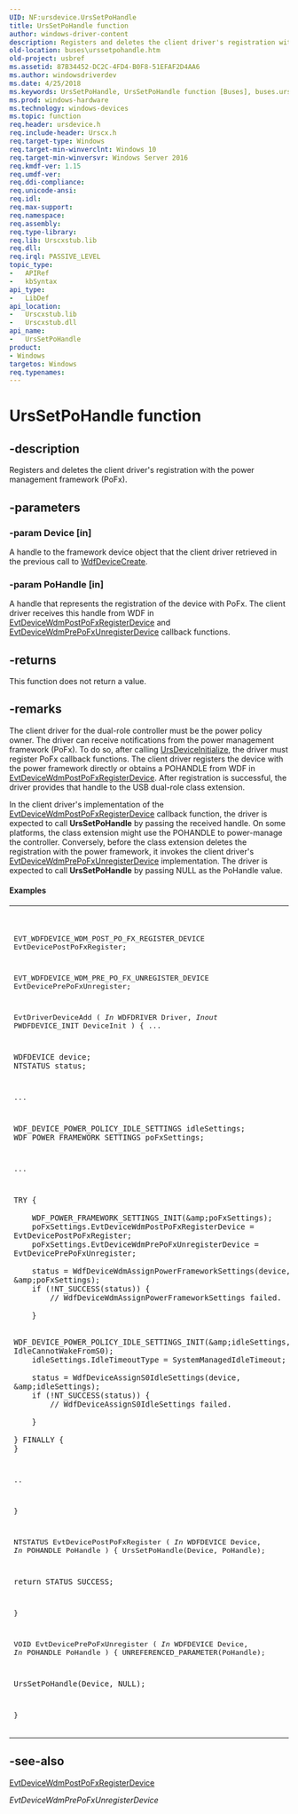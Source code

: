 ```yaml
---
UID: NF:ursdevice.UrsSetPoHandle
title: UrsSetPoHandle function
author: windows-driver-content
description: Registers and deletes the client driver's registration with the power management framework (PoFx).
old-location: buses\urssetpohandle.htm
old-project: usbref
ms.assetid: 87B34452-DC2C-4FD4-B0F8-51EFAF2D4AA6
ms.author: windowsdriverdev
ms.date: 4/25/2018
ms.keywords: UrsSetPoHandle, UrsSetPoHandle function [Buses], buses.urssetpohandle, ursdevice/UrsSetPoHandle
ms.prod: windows-hardware
ms.technology: windows-devices
ms.topic: function
req.header: ursdevice.h
req.include-header: Urscx.h
req.target-type: Windows
req.target-min-winverclnt: Windows 10
req.target-min-winversvr: Windows Server 2016
req.kmdf-ver: 1.15
req.umdf-ver: 
req.ddi-compliance: 
req.unicode-ansi: 
req.idl: 
req.max-support: 
req.namespace: 
req.assembly: 
req.type-library: 
req.lib: Urscxstub.lib
req.dll: 
req.irql: PASSIVE_LEVEL
topic_type:
-	APIRef
-	kbSyntax
api_type:
-	LibDef
api_location:
-	Urscxstub.lib
-	Urscxstub.dll
api_name:
-	UrsSetPoHandle
product:
- Windows
targetos: Windows
req.typenames: 
---
```


# UrsSetPoHandle function


## -description


Registers and deletes the client driver's registration with the power management framework (PoFx).


## -parameters




### -param Device [in]

A handle to the framework device object that the client driver retrieved in the previous call to <a href="https://msdn.microsoft.com/library/windows/hardware/ff545926">WdfDeviceCreate</a>.


### -param PoHandle [in]

A handle that represents the registration of the device with PoFx. The client driver receives this handle from WDF in  <a href="https://msdn.microsoft.com/4CE227F5-9ED4-4484-AFBF-44D1260EB99D">EvtDeviceWdmPostPoFxRegisterDevice</a>  and <a href="https://msdn.microsoft.com/D663C47D-C59E-4210-84D8-9773A3003990">EvtDeviceWdmPrePoFxUnregisterDevice</a> callback functions.


## -returns



This function does not return a value.




## -remarks



The client driver for the dual-role controller must be the power policy owner. The driver can receive notifications from the power management framework (PoFx). To do so, after calling <a href="https://msdn.microsoft.com/library/windows/hardware/mt628012">UrsDeviceInitialize</a>, the driver must register PoFx callback functions. The client driver registers the device with the power framework directly or obtains a POHANDLE from WDF in <a href="https://msdn.microsoft.com/4CE227F5-9ED4-4484-AFBF-44D1260EB99D">EvtDeviceWdmPostPoFxRegisterDevice</a>. After registration is successful, the driver provides that handle to the USB dual-role class extension.

In the client driver's implementation of the <a href="https://msdn.microsoft.com/4CE227F5-9ED4-4484-AFBF-44D1260EB99D">EvtDeviceWdmPostPoFxRegisterDevice</a> callback function, the driver is expected to call <b>UrsSetPoHandle</b> by passing the received handle. On some platforms, the class extension might use the POHANDLE to power-manage the controller. Conversely, before the class extension deletes the registration with the power framework, it invokes the client driver's <a href="https://msdn.microsoft.com/D663C47D-C59E-4210-84D8-9773A3003990">EvtDeviceWdmPrePoFxUnregisterDevice</a> implementation. The driver is expected to call  <b>UrsSetPoHandle</b> by passing NULL as the PoHandle value.


#### Examples

<div class="code"><span codelanguage=""><table>
<tr>
<th></th>
</tr>
<tr>
<td>
<pre>

EVT_WDFDEVICE_WDM_POST_PO_FX_REGISTER_DEVICE EvtDevicePostPoFxRegister;

EVT_WDFDEVICE_WDM_PRE_PO_FX_UNREGISTER_DEVICE EvtDevicePrePoFxUnregister;


EvtDriverDeviceAdd (
    _In_ WDFDRIVER Driver,
    _Inout_ PWDFDEVICE_INIT DeviceInit
    )
{
...

    WDFDEVICE device;
    NTSTATUS status;
...

    WDF_DEVICE_POWER_POLICY_IDLE_SETTINGS idleSettings;
    WDF_POWER_FRAMEWORK_SETTINGS poFxSettings;
...
 
    TRY {

        WDF_POWER_FRAMEWORK_SETTINGS_INIT(&amp;poFxSettings);
        poFxSettings.EvtDeviceWdmPostPoFxRegisterDevice = EvtDevicePostPoFxRegister;
        poFxSettings.EvtDeviceWdmPrePoFxUnregisterDevice = EvtDevicePrePoFxUnregister;

        status = WdfDeviceWdmAssignPowerFrameworkSettings(device, &amp;poFxSettings);
        if (!NT_SUCCESS(status)) {
            // WdfDeviceWdmAssignPowerFrameworkSettings failed.

        }

        WDF_DEVICE_POWER_POLICY_IDLE_SETTINGS_INIT(&amp;idleSettings, IdleCannotWakeFromS0);
        idleSettings.IdleTimeoutType = SystemManagedIdleTimeout;

        status = WdfDeviceAssignS0IdleSettings(device, &amp;idleSettings);
        if (!NT_SUCCESS(status)) {
            // WdfDeviceAssignS0IdleSettings failed.

        }

    } FINALLY {
    }

..

}

NTSTATUS
EvtDevicePostPoFxRegister (
    _In_ WDFDEVICE Device,
    _In_ POHANDLE PoHandle
    )
{
    UrsSetPoHandle(Device, PoHandle);

    return STATUS_SUCCESS;
}


VOID
EvtDevicePrePoFxUnregister (
    _In_ WDFDEVICE Device,
    _In_ POHANDLE PoHandle
    )
{
    UNREFERENCED_PARAMETER(PoHandle);

    UrsSetPoHandle(Device, NULL);
}
</pre>
</td>
</tr>
</table></span></div>



## -see-also




<a href="https://msdn.microsoft.com/4CE227F5-9ED4-4484-AFBF-44D1260EB99D">EvtDeviceWdmPostPoFxRegisterDevice</a>



<i>EvtDeviceWdmPrePoFxUnregisterDevice</i>
 

 

